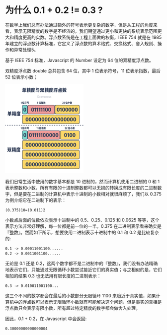# 为什么 0.1 + 0.2 != 0.3 ?


在数学上我们总有办法通过额外的符号表示更复杂的数字，但是从工程的角度来看，表示无限精度的数字是不经济的，我们期望通过更小和更快的系统表示范围更大和精度更高的实数。浮点数系统是在工程上面做的权衡，IEEE 754 就是在 1985 年建立的浮点数计算标准，它定义了浮点数的算术格式、交换格式、舍入规则、操作和异常处理5。


基于 IEEE 754 标准，Javascript 的 Number 设定为 64 位的双精度浮点数。

双精度浮点数 double 总共包含 64 位，其中 1 位表示符号，11 位表示指数，最后 52 位表示小数；

<img src="../assets/floating-point-math.png" alt="avatar" width="50%" height="50%">


我们日常生活中使用的数字基本都是 10 进制的，然而计算机使用二进制的 0 和 1 表示整数和小数，所有有限的十进制整数都可以无损的转换成有限长度的二进制数字，但是要在二进制的计算机中表示十进制的小数相对就很麻烦了，我们以 0.375 为例介绍它在二进制下的表示：

```
(0.375)10=(0.011)2
```

小数点后面的位数依次表示十进制中的 0.5、0.25、0.125 和 0.0625 等等，这个表示方法非常好理解，每一位都是前一位的一半。0.375 在二进制表示看来确实是『整数』。然而如下所示，想要使用二进制表示十进制中的 0.1 和 0.2 是比较复杂的:

```
0.1 -> 0.00011001100......
0.2 -> 0.0011001100......
```

无论是 0.1 还是 0.2，这两个数字都不是二进制中的『整数』，我们没有办法精确地表示它们，只能通过无限循环小数尝试接近它们的真实值；与之相似的是，它们相加的结果 0.3 也无法用有限长度的二进制表示：

```
0.3 -> 0.010011001100...
```

这三个不同的数字都会在最后的小数部分无限循环 1100 来趋近于真实值，如果计算机中的浮点数可以表示无限循环小数就有可能解决这个问题，但是事实的真相是浮点数只会表示有限小数，所有超过特定精度的数字都会做舍入处理。

因此，0.1 + 0.2，在 Javascript 中会返回:

```
0.30000000000000004
```

